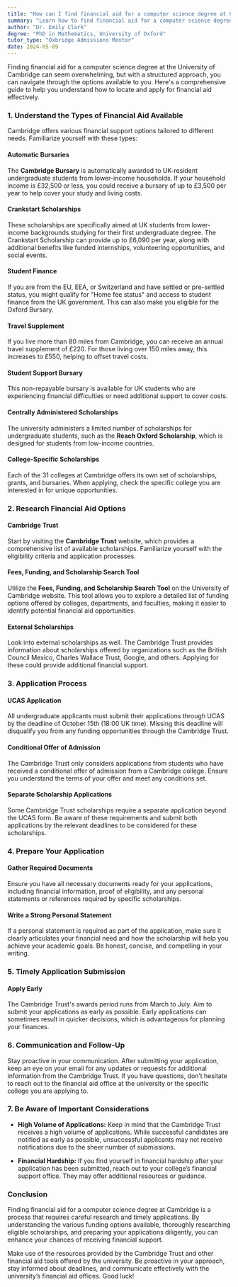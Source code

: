 ```yaml
---
title: "How can I find financial aid for a computer science degree at Cambridge?"
summary: "Learn how to find financial aid for a computer science degree at Cambridge with a guide on available options and application tips."
author: "Dr. Emily Clark"
degree: "PhD in Mathematics, University of Oxford"
tutor_type: "Oxbridge Admissions Mentor"
date: 2024-05-09
---
```


Finding financial aid for a computer science degree at the University of Cambridge can seem overwhelming, but with a structured approach, you can navigate through the options available to you. Here's a comprehensive guide to help you understand how to locate and apply for financial aid effectively.

### 1. **Understand the Types of Financial Aid Available**

Cambridge offers various financial support options tailored to different needs. Familiarize yourself with these types:

#### Automatic Bursaries

The **Cambridge Bursary** is automatically awarded to UK-resident undergraduate students from lower-income households. If your household income is £32,500 or less, you could receive a bursary of up to £3,500 per year to help cover your study and living costs.

#### Crankstart Scholarships

These scholarships are specifically aimed at UK students from lower-income backgrounds studying for their first undergraduate degree. The Crankstart Scholarship can provide up to £6,090 per year, along with additional benefits like funded internships, volunteering opportunities, and social events.

#### Student Finance

If you are from the EU, EEA, or Switzerland and have settled or pre-settled status, you might qualify for "Home fee status" and access to student finance from the UK government. This can also make you eligible for the Oxford Bursary.

#### Travel Supplement

If you live more than 80 miles from Cambridge, you can receive an annual travel supplement of £220. For those living over 150 miles away, this increases to £550, helping to offset travel costs.

#### Student Support Bursary

This non-repayable bursary is available for UK students who are experiencing financial difficulties or need additional support to cover costs.

#### Centrally Administered Scholarships

The university administers a limited number of scholarships for undergraduate students, such as the **Reach Oxford Scholarship**, which is designed for students from low-income countries.

#### College-Specific Scholarships

Each of the 31 colleges at Cambridge offers its own set of scholarships, grants, and bursaries. When applying, check the specific college you are interested in for unique opportunities.

### 2. **Research Financial Aid Options**

#### Cambridge Trust

Start by visiting the **Cambridge Trust** website, which provides a comprehensive list of available scholarships. Familiarize yourself with the eligibility criteria and application processes. 

#### Fees, Funding, and Scholarship Search Tool

Utilize the **Fees, Funding, and Scholarship Search Tool** on the University of Cambridge website. This tool allows you to explore a detailed list of funding options offered by colleges, departments, and faculties, making it easier to identify potential financial aid opportunities.

#### External Scholarships

Look into external scholarships as well. The Cambridge Trust provides information about scholarships offered by organizations such as the British Council Mexico, Charles Wallace Trust, Google, and others. Applying for these could provide additional financial support.

### 3. **Application Process**

#### UCAS Application

All undergraduate applicants must submit their applications through UCAS by the deadline of October 15th (18:00 UK time). Missing this deadline will disqualify you from any funding opportunities through the Cambridge Trust.

#### Conditional Offer of Admission

The Cambridge Trust only considers applications from students who have received a conditional offer of admission from a Cambridge college. Ensure you understand the terms of your offer and meet any conditions set.

#### Separate Scholarship Applications

Some Cambridge Trust scholarships require a separate application beyond the UCAS form. Be aware of these requirements and submit both applications by the relevant deadlines to be considered for these scholarships.

### 4. **Prepare Your Application**

#### Gather Required Documents

Ensure you have all necessary documents ready for your applications, including financial information, proof of eligibility, and any personal statements or references required by specific scholarships.

#### Write a Strong Personal Statement

If a personal statement is required as part of the application, make sure it clearly articulates your financial need and how the scholarship will help you achieve your academic goals. Be honest, concise, and compelling in your writing.

### 5. **Timely Application Submission**

#### Apply Early

The Cambridge Trust's awards period runs from March to July. Aim to submit your applications as early as possible. Early applications can sometimes result in quicker decisions, which is advantageous for planning your finances.

### 6. **Communication and Follow-Up**

Stay proactive in your communication. After submitting your application, keep an eye on your email for any updates or requests for additional information from the Cambridge Trust. If you have questions, don’t hesitate to reach out to the financial aid office at the university or the specific college you are applying to.

### 7. **Be Aware of Important Considerations**

- **High Volume of Applications:** Keep in mind that the Cambridge Trust receives a high volume of applications. While successful candidates are notified as early as possible, unsuccessful applicants may not receive notifications due to the sheer number of submissions.
  
- **Financial Hardship:** If you find yourself in financial hardship after your application has been submitted, reach out to your college’s financial support office. They may offer additional resources or guidance.

### Conclusion

Finding financial aid for a computer science degree at Cambridge is a process that requires careful research and timely applications. By understanding the various funding options available, thoroughly researching eligible scholarships, and preparing your applications diligently, you can enhance your chances of receiving financial support.

Make use of the resources provided by the Cambridge Trust and other financial aid tools offered by the university. Be proactive in your approach, stay informed about deadlines, and communicate effectively with the university’s financial aid offices. Good luck!
    